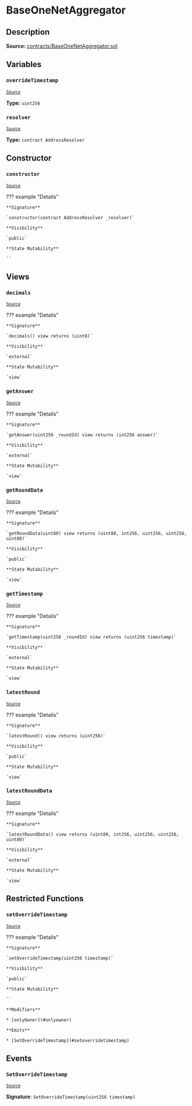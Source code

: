 # BaseOneNetAggregator

## Description

**Source:** [contracts/BaseOneNetAggregator.sol](https://github.com/Synthetixio/synthetix/tree/v2.92.0-alpha/contracts/BaseOneNetAggregator.sol)

## Variables

### `overrideTimestamp`

<sub>[Source](https://github.com/Synthetixio/synthetix/tree/v2.92.0-alpha/contracts/BaseOneNetAggregator.sol#L19)</sub>

**Type:** `uint256`

### `resolver`

<sub>[Source](https://github.com/Synthetixio/synthetix/tree/v2.92.0-alpha/contracts/BaseOneNetAggregator.sol#L17)</sub>

**Type:** `contract AddressResolver`

## Constructor

### `constructor`

<sub>[Source](https://github.com/Synthetixio/synthetix/tree/v2.92.0-alpha/contracts/BaseOneNetAggregator.sol#L21)</sub>

??? example "Details"

    **Signature**

    `constructor(contract AddressResolver _resolver)`

    **Visibility**

    `public`

    **State Mutability**

    ``

## Views

### `decimals`

<sub>[Source](https://github.com/Synthetixio/synthetix/tree/v2.92.0-alpha/contracts/BaseOneNetAggregator.sol#L49)</sub>

??? example "Details"

    **Signature**

    `decimals() view returns (uint8)`

    **Visibility**

    `external`

    **State Mutability**

    `view`

### `getAnswer`

<sub>[Source](https://github.com/Synthetixio/synthetix/tree/v2.92.0-alpha/contracts/BaseOneNetAggregator.sol#L53)</sub>

??? example "Details"

    **Signature**

    `getAnswer(uint256 _roundId) view returns (int256 answer)`

    **Visibility**

    `external`

    **State Mutability**

    `view`

### `getRoundData`

<sub>[Source](https://github.com/Synthetixio/synthetix/tree/v2.92.0-alpha/contracts/BaseOneNetAggregator.sol#L61)</sub>

??? example "Details"

    **Signature**

    `getRoundData(uint80) view returns (uint80, int256, uint256, uint256, uint80)`

    **Visibility**

    `public`

    **State Mutability**

    `view`

### `getTimestamp`

<sub>[Source](https://github.com/Synthetixio/synthetix/tree/v2.92.0-alpha/contracts/BaseOneNetAggregator.sol#L57)</sub>

??? example "Details"

    **Signature**

    `getTimestamp(uint256 _roundId) view returns (uint256 timestamp)`

    **Visibility**

    `external`

    **State Mutability**

    `view`

### `latestRound`

<sub>[Source](https://github.com/Synthetixio/synthetix/tree/v2.92.0-alpha/contracts/BaseOneNetAggregator.sol#L45)</sub>

??? example "Details"

    **Signature**

    `latestRound() view returns (uint256)`

    **Visibility**

    `public`

    **State Mutability**

    `view`

### `latestRoundData`

<sub>[Source](https://github.com/Synthetixio/synthetix/tree/v2.92.0-alpha/contracts/BaseOneNetAggregator.sol#L31)</sub>

??? example "Details"

    **Signature**

    `latestRoundData() view returns (uint80, int256, uint256, uint256, uint80)`

    **Visibility**

    `external`

    **State Mutability**

    `view`

## Restricted Functions

### `setOverrideTimestamp`

<sub>[Source](https://github.com/Synthetixio/synthetix/tree/v2.92.0-alpha/contracts/BaseOneNetAggregator.sol#L25)</sub>

??? example "Details"

    **Signature**

    `setOverrideTimestamp(uint256 timestamp)`

    **Visibility**

    `public`

    **State Mutability**

    ``

    **Modifiers**

    * [onlyOwner](#onlyowner)

    **Emits**

    * [SetOverrideTimestamp](#setoverridetimestamp)

## Events

### `SetOverrideTimestamp`

<sub>[Source](https://github.com/Synthetixio/synthetix/tree/v2.92.0-alpha/contracts/BaseOneNetAggregator.sol#L72)</sub>

**Signature**: `SetOverrideTimestamp(uint256 timestamp)`
